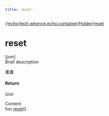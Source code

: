 ```yaml
---
title: reset -
---
```

//[echo](../../index.md)/[tech.whence.echo.container](../index.md)/[Holder](index.md)/[reset](reset.md)



# reset  
[jvm]  
Brief description  


重置



#### Return  


Unit

  
Content  
fun [reset](reset.md)()  



